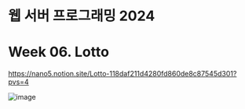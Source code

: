 # 웹 서버 프로그래밍 2024

# Week 06. Lotto

https://nano5.notion.site/Lotto-118daf211d4280fd860de8c87545d301?pvs=4

![image](https://github.com/user-attachments/assets/1d8e2068-69f2-4287-9fd4-2756c46274ef)
